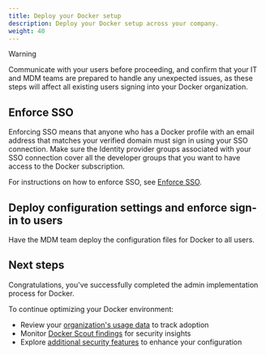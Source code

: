 ```yaml
---
title: Deploy your Docker setup
description: Deploy your Docker setup across your company.
weight: 40
---
```


> [!WARNING]
>
> Communicate with your users before proceeding, and confirm that your IT and
MDM teams are prepared to handle any unexpected issues, as these steps will
affect all existing users signing into your Docker organization.

## Enforce SSO

Enforcing SSO means that anyone who has a Docker profile with an email address
that matches your verified domain must sign in using your SSO connection. Make
sure the Identity provider groups associated with your SSO connection cover all
the developer groups that you want to have access to the Docker subscription.

For instructions on how to enforce SSO, see [Enforce SSO](/manuals/enterprise/security/single-sign-on/connect.md).

## Deploy configuration settings and enforce sign-in to users

Have the MDM team deploy the configuration files for Docker to all users.

## Next steps

Congratulations, you've successfully completed the admin implementation process
for Docker.

To continue optimizing your Docker environment:

- Review your [organization's usage data](/manuals/admin/organization/insights.md) to track adoption
- Monitor [Docker Scout findings](/manuals/scout/explore/analysis.md) for security insights
- Explore [additional security features](/manuals/enterprise/security/_index.md) to enhance your configuration
